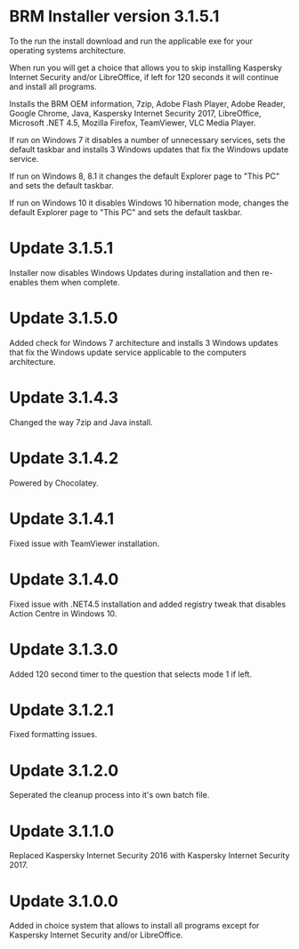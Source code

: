 # BRM Installer version 3.1.5.1

To the run the install download and run the applicable exe for your operating systems architecture.

When run you will get a choice that allows you to skip installing Kaspersky Internet Security and/or LibreOffice, if left for 120 seconds it will continue and install all programs.

Installs the BRM OEM information, 7zip, Adobe Flash Player, Adobe Reader, Google Chrome, Java, Kaspersky Internet Security 2017, LibreOffice, Microsoft .NET 4.5, Mozilla Firefox, TeamViewer, VLC Media Player.

If run on Windows 7 it disables a number of unnecessary services, sets the default taskbar and installs 3 Windows updates that fix the Windows update service.

If run on Windows 8, 8.1 it changes the default Explorer page to "This PC" and sets the default taskbar.

If run on Windows 10 it disables Windows 10 hibernation mode, changes the default Explorer page to "This PC" and sets the default taskbar.

# Update 3.1.5.1

Installer now disables Windows Updates during installation and then re-enables them when complete.

# Update 3.1.5.0

Added check for Windows 7 architecture and installs 3 Windows updates that fix the Windows update service applicable to the computers architecture.

# Update 3.1.4.3

Changed the way 7zip and Java install.

# Update 3.1.4.2

Powered by Chocolatey.

# Update 3.1.4.1

Fixed issue with TeamViewer installation.

# Update 3.1.4.0

Fixed issue with .NET4.5 installation and added registry tweak that disables Action Centre in Windows 10.

# Update 3.1.3.0

Added 120 second timer to the question that selects mode 1 if left.

# Update 3.1.2.1

Fixed formatting issues.

# Update 3.1.2.0

Seperated the cleanup process into it's own batch file.

# Update 3.1.1.0

Replaced Kaspersky Internet Security 2016 with Kaspersky Internet Security 2017.

# Update 3.1.0.0

Added in choice system that allows to install all programs except for Kaspersky Internet Security and/or LibreOffice.
